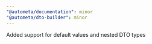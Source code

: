 ```yaml
---
"@autometa/documentation": minor
"@autometa/dto-builder": minor
---
```


Added support for default values and nested DTO types
